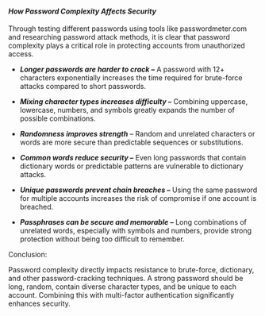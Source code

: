 #### *How Password Complexity Affects Security*



Through testing different passwords using tools like passwordmeter.com and researching password attack methods, it is clear that password complexity plays a critical role in protecting accounts from unauthorized access.



* ***Longer passwords are harder to crack –*** A password with 12+ characters exponentially increases the time required for brute-force attacks compared to short passwords.



* ***Mixing character types increases difficulty –*** Combining uppercase, lowercase, numbers, and symbols greatly expands the number of possible combinations.



* ***Randomness improves strength*** – Random and unrelated characters or words are more secure than predictable sequences or substitutions.



* ***Common words reduce security –*** Even long passwords that contain dictionary words or predictable patterns are vulnerable to dictionary attacks.



* ***Unique passwords prevent chain breaches –*** Using the same password for multiple accounts increases the risk of compromise if one account is breached.



* ***Passphrases can be secure and memorable –*** Long combinations of unrelated words, especially with symbols and numbers, provide strong protection without being too difficult to remember.



Conclusion:

Password complexity directly impacts resistance to brute-force, dictionary, and other password-cracking techniques. A strong password should be long, random, contain diverse character types, and be unique to each account. Combining this with multi-factor authentication significantly enhances security.

